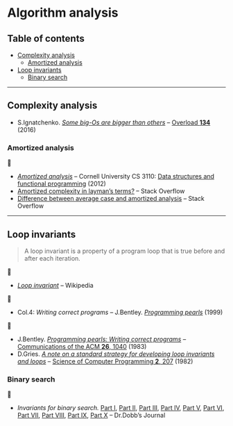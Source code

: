 # Algorithm analysis <!-- omit in toc -->

## Table of contents <!-- omit in toc -->

- [Complexity analysis](#complexity-analysis)
	- [Amortized analysis](#amortized-analysis)
- [Loop invariants](#loop-invariants)
	- [Binary search](#binary-search)

---

## Complexity analysis

- S.Ignatchenko. [*Some big-Os are bigger than others*](https://accu.org/index.php/journals/2268) – [Overload **134**](https://accu.org/index.php/journals/c364/) (2016)

### Amortized analysis

:link:

- [*Amortized analysis*](https://www.cs.cornell.edu/courses/cs3110/2012sp/lectures/lec21-amortized/lec21.html) – Cornell University CS 3110: [Data structures and functional programming](https://www.cs.cornell.edu/courses/cs3110/2012sp/index.php) (2012)
- [Amortized complexity in layman’s terms?](https://stackoverflow.com/q/15079327) – Stack Overflow
- [Difference between average case and amortized analysis](https://stackoverflow.com/q/7333376) – Stack Overflow

---

## Loop invariants

> A loop invariant is a property of a program loop that is true before and after each iteration.

:link:

- [*Loop invariant*](https://en.wikipedia.org/wiki/Loop_invariant) – Wikipedia

:book:

- Col.4: *Writing correct programs* – J.Bentley. [*Programming pearls*](https://www.oreilly.com/library/view/programming-pearls-second/9780134498058/) (1999)

:page_facing_up:

- J.Bentley. [*Programming pearls: Writing correct programs*](https://www.cs.tufts.edu/~nr/cs257/archive/jon-bentley/correct-programs.pdf) – [Communications of the ACM **26**, 1040](https://doi.org/10.1145/358476.358484) (1983)
- D.Gries. [*A note on a standard strategy for developing loop invariants and loops*](https://core.ac.uk/download/pdf/82596333.pdf) – [Science of Computer Programming **2**, 207](https://dx.doi.org/10.1016/0167-6423(83)90015-1) (1982)

### Binary search

:link:

- *Invariants for binary search.* [Part I](http://www.drdobbs.com/cpp/invariants-for-binary-search-part-1-a-si/240169169), [Part II](http://www.drdobbs.com/cpp/invariants-for-binary-search-part-2-refi/240169199), [Part III](http://www.drdobbs.com/cpp/invariants-for-binary-search-part-3-impr/240169239), [Part IV](http://www.drdobbs.com/cpp/invariants-for-binary-search-part-4-usin/240169267), [Part V](http://www.drdobbs.com/cpp/abstractions-for-binary-search-part-5-ge/240169289), [Part VI](http://www.drdobbs.com/cpp/abstractions-for-binary-search-part-6-ho/240169326), [Part VII](http://www.drdobbs.com/cpp/abstractions-for-binary-search-part-7-ch/240169367), [Part VIII](http://www.drdobbs.com/cpp/abstractions-for-binary-search-part-8-wh/240169392), [Part IX](http://www.drdobbs.com/cpp/abstractions-for-binary-search-part-9-wh/240169416), [Part X](http://www.drdobbs.com/cpp/abstractions-for-binary-search-part-10-p/240169437) – Dr.Dobb’s Journal
